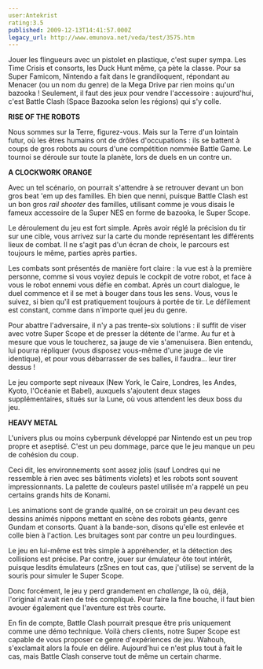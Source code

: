 ```yaml
---
user:Antekrist
rating:3.5
published: 2009-12-13T14:41:57.000Z
legacy_url: http://www.emunova.net/veda/test/3575.htm
---
```

Jouer les flingueurs avec un pistolet en plastique, c'est super sympa. Les Time Crisis et consorts, les Duck Hunt même, ça pète la classe. Pour sa Super Famicom, Nintendo a fait dans le grandiloquent, répondant au Menacer (ou un nom du genre) de la Mega Drive par rien moins qu'un bazooka ! Seulement, il faut des jeux pour vendre l'accessoire : aujourd'hui, c'est Battle Clash (Space Bazooka selon les régions) qui s'y colle.  

  

**RISE OF THE ROBOTS**  

Nous sommes sur la Terre, figurez-vous. Mais sur la Terre d'un lointain futur, où les êtres humains ont de drôles d'occupations : ils se battent à coups de gros robots au cours d'une compétition nommée Battle Game. Le tournoi se déroule sur toute la planète, lors de duels en un contre un.  

  

**A CLOCKWORK ORANGE**  

Avec un tel scénario, on pourrait s'attendre à se retrouver devant un bon gros beat 'em up des familles. Eh bien que nenni, puisque Battle Clash est un bon gros _rail shooter_ des familles, utilisant comme je vous disais le fameux accessoire de la Super NES en forme de bazooka, le Super Scope.  

Le déroulement du jeu est fort simple. Après avoir réglé la précision du tir sur une cible, vous arrivez sur la carte du monde représentant les différents lieux de combat. Il ne s'agit pas d'un écran de choix, le parcours est toujours le même, parties après parties.  

Les combats sont présentés de manière fort claire : la vue est à la première personne, comme si vous voyiez depuis le cockpit de votre robot, et face à vous le robot ennemi vous défie en combat. Après un court dialogue, le duel commence et il se met à bouger dans tous les sens. Vous, vous le suivez, si bien qu'il est pratiquement toujours à portée de tir. Le défilement est constant, comme dans n'importe quel jeu du genre.  

Pour abattre l'adversaire, il n'y a pas trente-six solutions : il suffit de viser avec votre Super Scope et de presser la détente de l'arme. Au fur et à mesure que vous le toucherez, sa jauge de vie s'amenuisera. Bien entendu, lui pourra répliquer (vous disposez vous-même d'une jauge de vie identique), et pour vous débarrasser de ses balles, il faudra... leur tirer dessus !  

Le jeu comporte sept niveaux (New York, le Caire, Londres, les Andes, Kyoto, l'Océanie et Babel), auxquels s'ajoutent deux stages supplémentaires, situés sur la Lune, où vous attendent les deux boss du jeu.  

  

**HEAVY METAL**  

L'univers plus ou moins cyberpunk développé par Nintendo est un peu trop propre et aseptisé. C'est un peu dommage, parce que le jeu manque un peu de cohésion du coup.  

Ceci dit, les environnements sont assez jolis (sauf Londres qui ne ressemble à rien avec ses bâtiments violets) et les robots sont souvent impressionnants. La palette de couleurs pastel utilisée m'a rappelé un peu certains grands hits de Konami.  

Les animations sont de grande qualité, on se croirait un peu devant ces dessins animés nippons mettant en scène des robots géants, genre Gundam et consorts. Quant à la bande-son, disons qu'elle est enlevée et colle bien à l'action. Les bruitages sont par contre un peu lourdingues.  

Le jeu en lui-même est très simple à appréhender, et la détection des collisions est précise. Par contre, jouer sur émulateur ôte tout intérêt, puisque lesdits émulateurs (zSnes en tout cas, que j'utilise) se servent de la souris pour simuler le Super Scope.  

Donc forcément, le jeu y perd grandement en _challenge_, là où, déjà, l'original n'avait rien de très compliqué. Pour faire la fine bouche, il faut bien avouer également que l'aventure est très courte.  

En fin de compte, Battle Clash pourrait presque être pris uniquement comme une démo technique. Voilà chers clients, notre Super Scope est capable de vous proposer ce genre d'expériences de jeu. Wahouh, s'exclamait alors la foule en délire. Aujourd'hui ce n'est plus tout à fait le cas, mais Battle Clash conserve tout de même un certain charme.